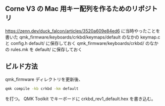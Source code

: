 ## Corne V3 の Mac 用キー配列を作るためのリポジトリ

 https://zenn.dev/duck_falcon/articles/3520a609e84ed6 に当時やったことを書いた
 qmk_firmware/keyboards/crkbd/keymaps/default のなかの keymap.c と config.h default/ に保存しておく
 qmk_firmware/keyboards/crkbd/ のなかの rules.mk を default/ に保存しておく

## ビルド方法
qmk_firmware ディレクトリを更新後、
```bash
qmk compile -kb crkbd -km default
```
を打つ。
QMK Toolkit でキーボードに crkbd_rev1_default.hex を書き込む。

